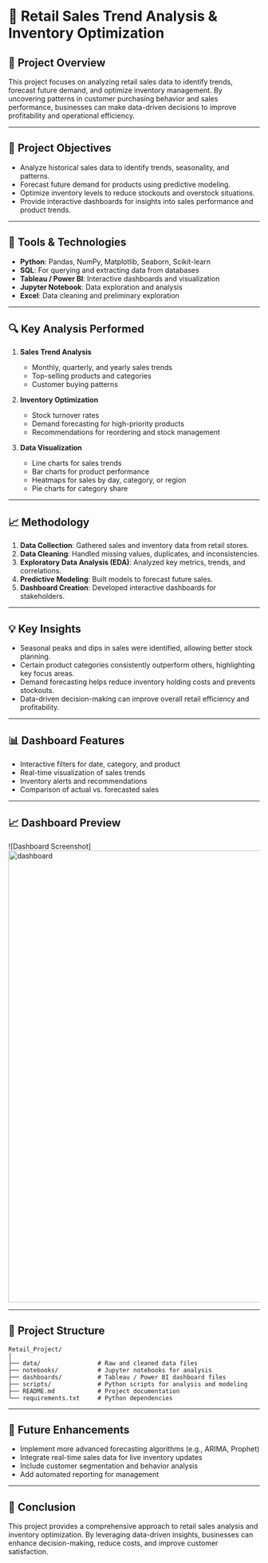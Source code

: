 # 🛒 Retail Sales Trend Analysis & Inventory Optimization

## 📌 Project Overview

This project focuses on analyzing retail sales data to identify trends, forecast future demand, and optimize inventory management. By uncovering patterns in customer purchasing behavior and sales performance, businesses can make data-driven decisions to improve profitability and operational efficiency.

---

## 🎯 Project Objectives

* Analyze historical sales data to identify trends, seasonality, and patterns.
* Forecast future demand for products using predictive modeling.
* Optimize inventory levels to reduce stockouts and overstock situations.
* Provide interactive dashboards for insights into sales performance and product trends.

---

## 🧰 Tools & Technologies

* **Python**: Pandas, NumPy, Matplotlib, Seaborn, Scikit-learn
* **SQL**: For querying and extracting data from databases
* **Tableau / Power BI**: Interactive dashboards and visualization
* **Jupyter Notebook**: Data exploration and analysis
* **Excel**: Data cleaning and preliminary exploration

---

## 🔍 Key Analysis Performed

1. **Sales Trend Analysis**

   * Monthly, quarterly, and yearly sales trends
   * Top-selling products and categories
   * Customer buying patterns

2. **Inventory Optimization**

   * Stock turnover rates
   * Demand forecasting for high-priority products
   * Recommendations for reordering and stock management

3. **Data Visualization**

   * Line charts for sales trends
   * Bar charts for product performance
   * Heatmaps for sales by day, category, or region
   * Pie charts for category share

---

## 📈 Methodology

1. **Data Collection**: Gathered sales and inventory data from retail stores.
2. **Data Cleaning**: Handled missing values, duplicates, and inconsistencies.
3. **Exploratory Data Analysis (EDA)**: Analyzed key metrics, trends, and correlations.
4. **Predictive Modeling**: Built models to forecast future sales.
5. **Dashboard Creation**: Developed interactive dashboards for stakeholders.

---

## 💡 Key Insights

* Seasonal peaks and dips in sales were identified, allowing better stock planning.
* Certain product categories consistently outperform others, highlighting key focus areas.
* Demand forecasting helps reduce inventory holding costs and prevents stockouts.
* Data-driven decision-making can improve overall retail efficiency and profitability.

---

## 📊 Dashboard Features

* Interactive filters for date, category, and product
* Real-time visualization of sales trends
* Inventory alerts and recommendations
* Comparison of actual vs. forecasted sales

---
## 📈 Dashboard Preview

![Dashboard Screenshot]<img width="640" height="907" alt="dashboard" src="https://github.com/user-attachments/assets/86b59941-2eea-47e0-828f-d653b972afec" />


---

## 📂 Project Structure

```
Retail_Project/
│
├── data/                # Raw and cleaned data files
├── notebooks/           # Jupyter notebooks for analysis
├── dashboards/          # Tableau / Power BI dashboard files
├── scripts/             # Python scripts for analysis and modeling
├── README.md            # Project documentation
└── requirements.txt     # Python dependencies
```

---

## 🔗 Future Enhancements

* Implement more advanced forecasting algorithms (e.g., ARIMA, Prophet)
* Integrate real-time sales data for live inventory updates
* Include customer segmentation and behavior analysis
* Add automated reporting for management

---

## 📌 Conclusion

This project provides a comprehensive approach to retail sales analysis and inventory optimization. By leveraging data-driven insights, businesses can enhance decision-making, reduce costs, and improve customer satisfaction.
